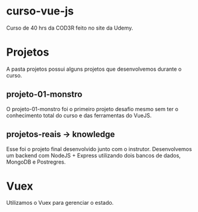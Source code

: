 # curso-vue-js
Curso de 40 hrs da COD3R feito no site da Udemy.

# Projetos
A pasta projetos possui alguns projetos que desenvolvemos durante o curso.

## projeto-01-monstro 
O projeto-01-monstro foi o primeiro projeto desafio mesmo sem ter o conhecimento total do curso e das ferramentas do VueJS.

## projetos-reais -> knowledge
Esse foi o projeto final desenvolvido junto com o instrutor.
Desenvolvemos um backend com NodeJS + Express utilizando dois bancos de dados, MongoDB e Postregres.

# Vuex
Utilizamos o Vuex para gerenciar o estado.

